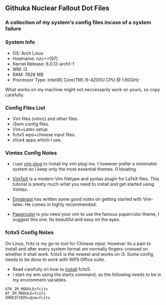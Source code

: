 ## Githuka Nuclear Fallout Dot Files
### A collection of my system's config files incase of a system failure

### System Info

* OS: Arch Linux
* Hostname: nzc++[97]
* Kernel Release: 6.0.12-arch1-1
* WM: i3
* RAM: 7828 MB
* Processor Type: Intel(R) Core(TM) i5-4200U CPU @ 1.60GHz

What works on my machine might not neccessarily work on yours, so copy carefully.

### Config Files List

* Vim files (vimrc) and other files.
* i3wm config files.
* Vim+Latex setup
* fcitx5 wps+chinese input files.
* xfce4 apps which I use.

### Vimtex Config Notes

* I use [vim-plug](https://github.com/junegunn/vim-plug) to install my vim plug-ins. I
however prefer a minimalist system so I keep only the most essential themes. 0 bloating.

* [VimTeX](https://github.com/lervag/vimtex#requirements) is a modern Vim 
filetype and syntax plugin for LaTeX files. This tutorial is preety much
what you need to install and get started using Vimtex.

* [Ejmatnast](https://www.ejmastnak.com/tutorials/vim-latex/vimtex/#getting-started) has
written some good notes on getting started with Vim-latex. He comes in highly recommended.

* [Papercolor](https://github.com/NLKNguyen/papercolor-theme) is you need your vim to use the
famous papercolor theme, I suggest this one. Its beautiful and easy on the eyes.

### fcitx5 Config Notes

On Linux, fcitx is my go-to tool for Chinese input. However its a pain to install and after
every system format am normally fingers-crossed on whether it shall work. fcitx5 is the newest
and works on i3. Some config needs to be done to work with WPS Office suite.

* Read carefully on how to [install](https://wiki.archlinux.org/title/Fcitx5) fcitx5.
* I start my wm using the startx command, so the following needs to be in my environment variables.

```
GTK_IM_MODULE=fcitx
QT_IM_MODULE=fcitx
XMODIFIERS=@im=fcitx
```


